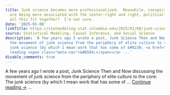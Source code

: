 ```yaml
---
title: Junk science becomes more professionalized.  Meanwhile, conspiracy theories
  are being more associated with the center-right and right, politically.  How does
  all this fit together?  I’m not sure.
date: '2025-01-08'
linkTitle: https://statmodeling.stat.columbia.edu/2025/01/08/junk-science-becomes-more-professionalized-meanwhile-conspiracy-theories-are-being-more-associated-with-the-political-right-how-does-all-this-fit-together-im-not-sure/
source: Statistical Modeling, Causal Inference, and Social Science
description: 'A few years ago I wrote a post, Junk Science Then and Now discussing
  the movement of junk science from the periphery of elite culture to the core: The
  junk science (by which I mean work that has some of &#8230; <a href="https://statmodeling.stat.columbia.edu/2025/01/08/junk-science-becomes-more-professionalized-meanwhile-conspiracy-theories-are-being-more-associated-with-the-political-right-how-does-all-this-fit-together-im-not-sure/">Continue
  reading <span class="meta-nav">&#8594;</span></a> ...'
disable_comments: true
---
```

A few years ago I wrote a post, Junk Science Then and Now discussing the movement of junk science from the periphery of elite culture to the core: The junk science (by which I mean work that has some of &#8230; <a href="https://statmodeling.stat.columbia.edu/2025/01/08/junk-science-becomes-more-professionalized-meanwhile-conspiracy-theories-are-being-more-associated-with-the-political-right-how-does-all-this-fit-together-im-not-sure/">Continue reading <span class="meta-nav">&#8594;</span></a> ...